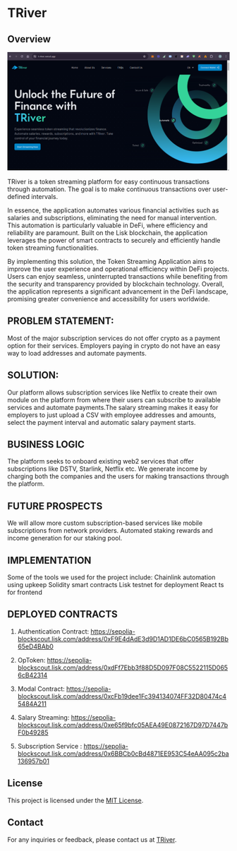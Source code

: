 # TRiver

## Overview

<img src="https://github.com/JoshdfG/t-river/blob/e9420e0e83be99736b96c63f1b4c313c9835947b/screenshots/landing_page.png"/>

TRiver is a token streaming platform for easy continuous transactions through automation. The goal is to make continuous transactions over user-defined intervals.

In essence, the application automates various financial activities such as salaries and subscriptions, eliminating the need for manual intervention.
This automation is particularly valuable in DeFi, where efficiency and reliability are paramount.
Built on the Lisk blockchain, the application leverages the power of smart contracts to securely and efficiently handle token streaming functionalities.

By implementing this solution, the Token Streaming Application aims to improve the user experience and operational efficiency within DeFi projects. Users can enjoy seamless, uninterrupted transactions while benefiting from the security and transparency provided by blockchain technology.
Overall, the application represents a significant advancement in the DeFi landscape, promising greater convenience and accessibility for users worldwide.

## PROBLEM STATEMENT:

Most of the major subscription services do not offer crypto as a payment option for their services.
Employers paying in crypto do not have an easy way to load addresses and automate payments.

## SOLUTION:

Our platform allows subscription services like Netflix to create their own module on the platform from where their users can subscribe to available services and automate payments.The salary streaming makes it easy for employers to just upload a CSV with employee addresses and amounts, select the payment interval and automatic salary payment starts.

## BUSINESS LOGIC

The platform seeks to onboard existing web2 services that offer subscriptions like DSTV, Starlink, Netflix etc.
We generate income by charging both the companies and the users for making transactions through the platform.

## FUTURE PROSPECTS

We will allow more custom subscription-based services like mobile subscriptions from network providers.
Automated staking rewards and income generation for our staking pool.

## IMPLEMENTATION

Some of the tools we used for the project include:
Chainlink automation using upkeep
Solidity smart contracts
Lisk testnet for deployment
React ts for frontend

## DEPLOYED CONTRACTS

1. Authentication Contract: https://sepolia-blockscout.lisk.com/address/0xF9E4dAdE3d9D1AD1DE6bC0565B192Bb65eD4BAb0
2. OpToken: https://sepolia-blockscout.lisk.com/address/0xdFf7Ebb3f88D5D097F08C5522115D0656cB42314

3. Modal Contract: https://sepolia-blockscout.lisk.com/address/0xcFb19dee1Fc394134074FF32D80474c45484A211

4. Salary Streaming: https://sepolia-blockscout.lisk.com/address/0xe65f9bfc05AEA49E0872167D97D7447bF0b49285

5. Subscription Service : https://sepolia-blockscout.lisk.com/address/0x6BBCb0cBd4871EE953C54eAA095c2ba136957b01

## License

This project is licensed under the [MIT License](LICENSE).

## Contact

For any inquiries or feedback, please contact us at [TRiver](mailto:emmanuelomemgboji@gmail.com).
